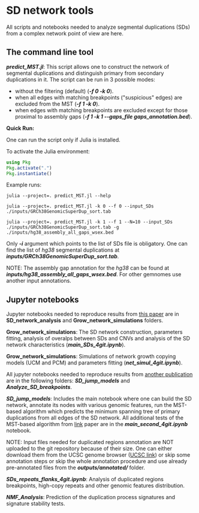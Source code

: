 # SD network tools

All scripts and notebooks needed to analyze segmental duplications (SDs) from a complex network point of view are here.

## The command line tool ##

***predict_MST.jl***:   This script allows one to construct the network of segmental duplications and distinguish primary from secondary duplications in it. The script can be run in 3 possible modes:
- without the filtering (default) (***-f 0 -k 0***).
- when all edges with matching breakpoints ("suspicious" edges) are excluded from the MST (***-f 1 -k 0***).
- when edges with matching breakpoints are excluded except for those proximal to assembly gaps (***-f 1 -k 1 --gaps_file gaps_annotation.bed***).

**Quick Run:**

One can run the script only if Julia is installed.

To activate the Julia environment:

```julia
using Pkg
Pkg.activate(".")
Pkg.instantiate()
```

Example runs:

```
julia --project=. predict_MST.jl --help

julia --project=. predict_MST.jl -k 0 --f 0 --input_SDs ./inputs/GRCh38GenomicSuperDup_sort.tab

julia --project=. predict_MST.jl -k 1 --f 1 --N=10 --input_SDs ./inputs/GRCh38GenomicSuperDup_sort.tab -g ./inputs/hg38_assembly_all_gaps_wsex.bed
```

Only ***-i*** argument which points to the list of SDs file is obligatory. One can find the list of _hg38_ segmental duplications at ***inputs/GRCh38GenomicSuperDup_sort.tab***.

NOTE: The assembly gap annotation for the _hg38_ can be found at ***inputs/hg38_assembly_all_gaps_wsex.bed***. For other gemnomes use another input annotations.


## Jupyter notebooks ##

Jupyter notebooks needed to reproduce results from [this paper](https://doi.org/10.1186/s12864-021-07789-7) are in **SD_network_analysis** and **Grow_network_simulations** folders.

**Grow_network_simulations**: The SD network construction, parameters fitting, analysis of overalps between SDs and CNVs and analysis of the SD network characteristics (***main_SDs_4git.ipynb***).

**Grow_network_simulations**: Simulations of network growth copying models (UCM and PCM) and parameters fitting (***net_simul_4git.ipynb***).


All jupyter notebooks needed to reproduce results from [another publication](https://doi.org/10.1101/2023.03.18.533287) are in the following folders: ***SD_jump_models*** and ***Analyze_SD_breakpoints***.

***SD_jump_models***: Includes the main notebook where one can build the SD network, annotate its nodes with various genomic features, run the MST-based algorithm which predicts the minimum spanning tree of primary duplications from all edges of the SD network. All additional tests of the MST-based algorithm from [link](https://doi.org/10.1101/2023.03.18.533287) paper are in the ***main_second_4git.ipynb*** notebook.

NOTE: Input files needed for duplicated regions annotation are NOT uploaded to the git repository because of their size. One can either download them from the UCSC genome browser ([UCSC link](https://genome.ucsc.edu/cgi-bin/hgTables)) or skip some annotation steps or skip the whole annotation procedure and use already pre-annotated files from the ***outputs/annotated/*** folder.

***SDs_repeats_flanks_4git.ipynb***: Analysis of duplicated regions breakpoints, high-copy repeats and other genomic features distribution.

***NMF_Analysis***: Prediction of the duplication process signatures and signature stability tests.

